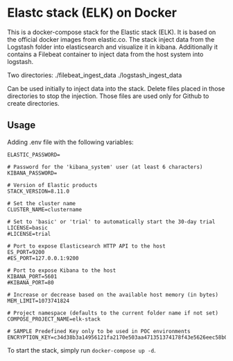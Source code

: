 # Elastc stack (ELK) on Docker

This is a docker-compose stack for the Elastic stack (ELK). It is based on the official docker images from elastic.co.
The stack inject data from the Logstash folder into elasticsearch and visualize it in kibana.
Additionally it contains a Filebeat container to inject data from the host system into logstash.

Two directories:
./filebeat_ingest_data
./logstash_ingest_data

Can be used initially to inject data into the stack.
Delete files placed in those directories to stop the injection. Those files are used only for Github to create directories.

## Usage

Adding .env file with the following variables:

```# Password for the 'elastic' user (at least 6 characters)
ELASTIC_PASSWORD=

# Password for the 'kibana_system' user (at least 6 characters)
KIBANA_PASSWORD=

# Version of Elastic products
STACK_VERSION=8.11.0

# Set the cluster name
CLUSTER_NAME=clustername

# Set to 'basic' or 'trial' to automatically start the 30-day trial
LICENSE=basic
#LICENSE=trial

# Port to expose Elasticsearch HTTP API to the host
ES_PORT=9200
#ES_PORT=127.0.0.1:9200

# Port to expose Kibana to the host
KIBANA_PORT=5601
#KIBANA_PORT=80

# Increase or decrease based on the available host memory (in bytes)
MEM_LIMIT=1073741824

# Project namespace (defaults to the current folder name if not set)
COMPOSE_PROJECT_NAME=elk-stack

# SAMPLE Predefined Key only to be used in POC environments
ENCRYPTION_KEY=c34d38b3a14956121fa2170e503aa471351374178f43e5626eec58b04a30fae2
```

To start the stack, simply run `docker-compose up -d`. 